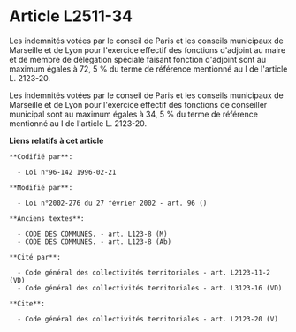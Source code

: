 # Article L2511-34

Les indemnités votées par le conseil de Paris et les conseils municipaux de Marseille et de Lyon pour l'exercice effectif des
fonctions d'adjoint au maire et de membre de délégation spéciale faisant fonction d'adjoint sont au maximum égales à 72, 5 %
du terme de référence mentionné au I de l'article L. 2123-20. 

Les indemnités votées par le conseil de Paris et les conseils municipaux de Marseille et de Lyon pour l'exercice effectif des
fonctions de conseiller municipal sont au maximum égales à 34, 5 % du terme de référence mentionné au I de l'article L.
2123-20.

**Liens relatifs à cet article**

	**Codifié par**:

	  - Loi n°96-142 1996-02-21

	**Modifié par**:

	  - Loi n°2002-276 du 27 février 2002 - art. 96 ()

	**Anciens textes**:

	  - CODE DES COMMUNES. - art. L123-8 (M)
	  - CODE DES COMMUNES. - art. L123-8 (Ab)

	**Cité par**:

	  - Code général des collectivités territoriales - art. L2123-11-2 (VD)
	  - Code général des collectivités territoriales - art. L3123-16 (VD)

	**Cite**:

	  - Code général des collectivités territoriales - art. L2123-20 (V)
